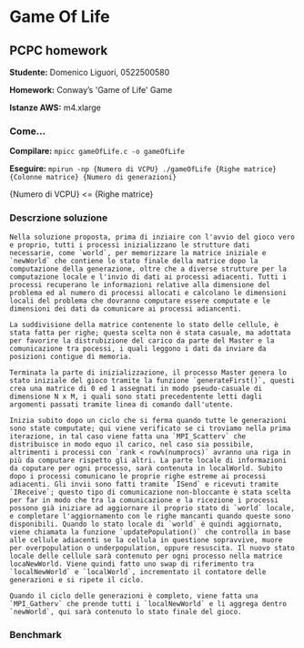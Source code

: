 # Game Of Life
 ## PCPC homework

  **Studente:**      Domenico Liguori, 0522500580

  **Homework:**      Conway’s 'Game of Life' Game

  **Istanze AWS:**   m4.xlarge

  ### Come...
   **Compilare:**    `mpicc gameOfLife.c -o gameOfLife`

   **Eseguire:**      `mpirun -np {Numero di VCPU} ./gameOfLife {Righe matrice} {Colonne matrice} {Numero di generazioni}`
   
   {Numero di VCPU} <= {Righe matrice}

  
  ### Descrzione soluzione
    Nella soluzione proposta, prima di inziaire con l'avvio del gioco vero e proprio, tutti i processi inizializzano le strutture dati necessarie, come `world`, per memorizzare la matrice iniziale e `newWorld` che contiene lo stato finale della matrice dopo la computazione della generazione, oltre che a diverse strutture per la computazione locale e l'invio di dati ai processi adiacenti. Tutti i processi recuperano le informazioni relative alla dimensione del problema ed al numero di processi allocati e calcolano le dimensioni locali del problema che dovranno computare essere computate e le dimensioni dei dati da comunicare ai processi adiancenti.

    La suddivisione della matrice contenente lo stato delle cellule, è stata fatta per righe; questa scelta non è stata casuale, ma adottata per favorire la distrubizione del carico da parte del Master e la comunicazione tra pocessi, i quali leggono i dati da inviare da posizioni contigue di memoria.

    Terminata la parte di inizializzazione, il processo Master genera lo stato iniziale del gioco tramite la funzione `generateFirst()`, questi crea una matrice di 0 ed 1 assegnati in modo pseudo-casuale di dimensione N x M, i quali sono stati precedentente letti dagli argomenti passati tramite linea di comando dall'utente. 

    Inizia subito dopo un ciclo che si ferma quando tutte le generazioni sono state computate; qui viene verificato se ci troviamo nella prima iterazione, in tal caso viene fatta una `MPI_Scatterv` che distribuisce in modo equo il carico, nel caso sia possibile, altrimenti i processi con `rank < row%(numprocs)` avranno una riga in più da computare rispetto gli altri. La parte locale di informazioni da coputare per ogni processo, sarà contenuta in localWorld. Subito dopo i processi comunicano le proprie righe estreme ai processi adiacenti. Gli invii sono fatti tramite `ISend` e ricevuti tramite `IReceive`; questo tipo di comunicazione non-bloccante è stata scelta per far in modo che tra la comunicazione e la ricezione i processi possono già iniziare ad aggiornare il proprio stato di `world` locale, e completare l'aggiornamento con le righe mancanti quando queste sono disponibili. Quando lo stato locale di `world` è quindi aggiornato, viene chiamata la funzione `updatePopulation()` che controlla in base alle cellule adiacenti se la cellula in questione sopravvive, muore per overpopulation o underpopulation, oppure resuscita. Il nuovo stato locale delle cellule sarà contenuto per ogni processo nella matrice locaNewWorld. Viene quindi fatto uno swap di riferimento tra `localNewWorld` e `localWorld`, incrementato il contatore delle generazioni e si ripete il ciclo.

    Quando il ciclo delle generazioni è completo, viene fatta una `MPI_Gatherv` che prende tutti i `localNewWorld` e li aggrega dentro `newWorld`, qui sarà contenuto lo stato finale del gioco.

  ### Benchmark


